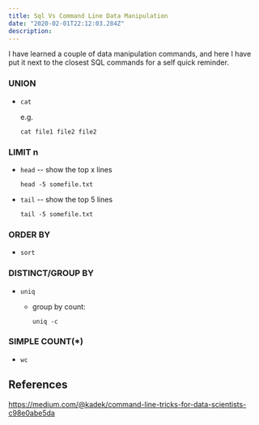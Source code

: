 ```yaml
---
title: Sql Vs Command Line Data Manipulation
date: "2020-02-01T22:12:03.284Z"
description:
---
```


I have learned a couple of data manipulation commands, and here I have put it next to the closest SQL commands for a self quick reminder.


### UNION

*   `cat`

    e.g.

    ```
    cat file1 file2 file2
    ```


### LIMIT n

*   `head` -- show the top x lines
    ```
    head -5 somefile.txt
    ```
*   `tail` -- show the top 5 lines
    ```
    tail -5 somefile.txt
    ```


### ORDER BY

* `sort`

### DISTINCT/GROUP BY

* `uniq`
    *   group by count:

        `uniq -c`


### SIMPLE COUNT(*)

*   `wc`




## References


https://medium.com/@kadek/command-line-tricks-for-data-scientists-c98e0abe5da